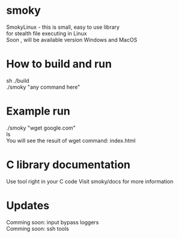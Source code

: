 # smoky
SmokyLinux - this is small, easy to use library <br>
for stealth file executing in Linux<br>
Soon , will be available version Windows and MacOS <br>

# How to build and run
sh ./build <br>
./smoky "any command here" <br>

# Example run
./smoky "wget google.com" <br>
ls <br>
You will see the result of wget command: index.html <br>

# C library documentation 
Use tool right in your C code
Visit smoky/docs for more information

# Updates
Comming soon: input bypass loggers <br>
Comming soon: ssh tools <br>


